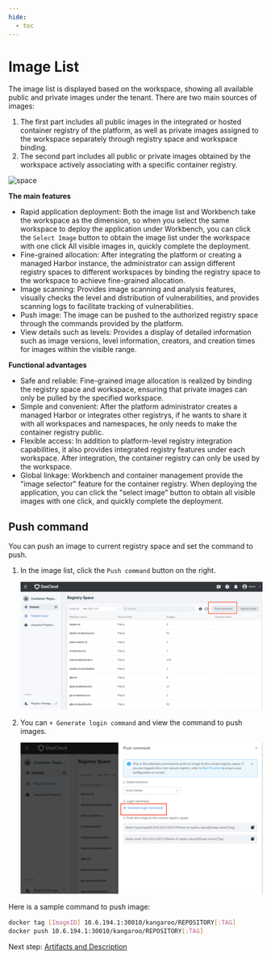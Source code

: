 ```yaml
---
hide:
  - toc
---
```


# Image List

The image list is displayed based on the workspace, showing all available public and
private images under the tenant. There are two main sources of images:

1. The first part includes all public images in the integrated or hosted container registry
   of the platform, as well as private images assigned to the workspace separately through
   registry space and workspace binding.
2. The second part includes all public or private images obtained by the workspace actively
   associating with a specific container registry.

![space](https://docs.daocloud.io/daocloud-docs-images/docs/en/docs/kangaroo/images/space02.png)

**The main features**

- Rapid application deployment: Both the image list and Workbench take the workspace
  as the dimension, so when you select the same workspace to deploy the application
  under Workbench, you can click the `Select Image` button to obtain the image list
  under the workspace with one click All visible images in, quickly complete the deployment.
- Fine-grained allocation: After integrating the platform or creating a managed Harbor
  instance, the administrator can assign different registry spaces to different workspaces
  by binding the registry space to the workspace to achieve fine-grained allocation.
- Image scanning: Provides image scanning and analysis features, visually checks the
  level and distribution of vulnerabilities, and provides scanning logs to facilitate
  tracking of vulnerabilities.
- Push image: The image can be pushed to the authorized registry space through the
  commands provided by the platform.
- View details such as levels: Provides a display of detailed information such as
  image versions, level information, creators, and creation times for images within the visible range.

**Functional advantages**

- Safe and reliable: Fine-grained image allocation is realized by binding the registry space
  and workspace, ensuring that private images can only be pulled by the specified workspace.
- Simple and convenient: After the platform administrator creates a managed Harbor or integrates
  other registrys, if he wants to share it with all workspaces and namespaces, he only needs to
  make the container registry public.
- Flexible access: In addition to platform-level registry integration capabilities, it also
  provides integrated registry features under each workspace. After integration,
  the container registry can only be used by the workspace.
- Global linkage: Workbench and container management provide the "image selector" feature
  for the container registry. When deploying the application, you can click the "select image"
  button to obtain all visible images with one click, and quickly complete the deployment.

## Push command

You can push an image to current registry space and set the command to push.

1. In the image list, click the `Push command` button on the right.

    ![click button](../images/push00.png)

1. You can `+ Generate login command` and view the command to push images.

    ![push command](../images/push01.png)

Here is a sample command to push image:

```bash
docker tag [ImageID] 10.6.194.1:30010/kangaroo/REPOSITORY[:TAG]
docker push 10.6.194.1:30010/kangaroo/REPOSITORY[:TAG]
```

Next step: [Artifacts and Description](./desc.md)

